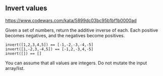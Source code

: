 ## Invert values

https://www.codewars.com/kata/5899dc03bc95b1bf1b0000ad

Given a set of numbers, return the additive inverse of each. Each positive becomes negatives, and the negatives become positives.

```apacheconf
invert([1,2,3,4,5]) == [-1,-2,-3,-4,-5]
invert([1,-2,3,-4,5]) == [-1,2,-3,4,-5]
invert([]) == []
```

You can assume that all values are integers. Do not mutate the input array/list.
